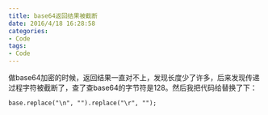```yaml
---
title: base64返回结果被截断
date: 2016/4/18 16:28:58 
categories:
- Code
tags:
- Code
---
```


做base64加密的时候，返回结果一直对不上，发现长度少了许多，后来发现传递过程字符被截断了，查了查base64的字节符是128。然后我把代码给替换了下：  

	base.replace("\n", "").replace("\r", "");